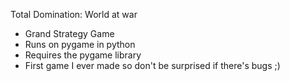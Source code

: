 Total Domination: World at war
- Grand Strategy Game
- Runs on pygame in python
- Requires the pygame library
- First game I ever made so don't be surprised if there's bugs ;)
